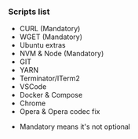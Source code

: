 ### Scripts list
- CURL (Mandatory)
- WGET (Mandatory)
- Ubuntu extras
- NVM & Node (Mandatory)
- GIT
- YARN
- Terminator/ITerm2
- VSCode
- Docker & Compose
- Chrome
- Opera & Opera codec fix

* Mandatory means it's not optional
